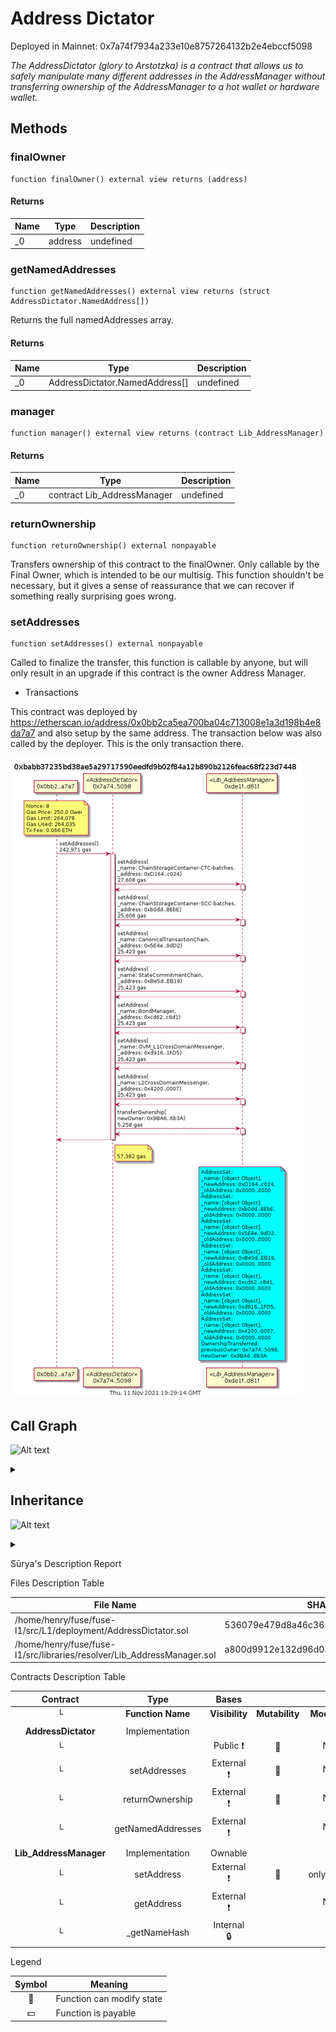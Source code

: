 Address Dictator
================


Deployed in Mainnet: 0x7a74f7934a233e10e8757264132b2e4ebccf5098




*The AddressDictator (glory to Arstotzka) is a contract that allows us to safely manipulate      many different addresses in the AddressManager without transferring ownership of the      AddressManager to a hot wallet or hardware wallet.*

## Methods

### finalOwner

```solidity
function finalOwner() external view returns (address)
```






#### Returns

| Name | Type | Description |
|---|---|---|
| _0 | address | undefined

### getNamedAddresses

```solidity
function getNamedAddresses() external view returns (struct AddressDictator.NamedAddress[])
```

Returns the full namedAddresses array.




#### Returns

| Name | Type | Description |
|---|---|---|
| _0 | AddressDictator.NamedAddress[] | undefined

### manager

```solidity
function manager() external view returns (contract Lib_AddressManager)
```






#### Returns

| Name | Type | Description |
|---|---|---|
| _0 | contract Lib_AddressManager | undefined

### returnOwnership

```solidity
function returnOwnership() external nonpayable
```

Transfers ownership of this contract to the finalOwner. Only callable by the Final Owner, which is intended to be our multisig. This function shouldn&#39;t be necessary, but it gives a sense of reassurance that we can recover if something really surprising goes wrong.




### setAddresses

```solidity
function setAddresses() external nonpayable
```

Called to finalize the transfer, this function is callable by anyone, but will only result in an upgrade if this contract is the owner Address Manager.




* Transactions


This contract was deployed by https://etherscan.io/address/0x0bb2ca5ea700ba04c713008e1a3d198b4e8da7a7 and also setup by the same address.
The transaction below was also called by the deployer.
This is the only transaction there.

![address-dictator](../diagrams/address-dictator-xbabb37235bd38ae5a29717590eedfd9b02f84a12b890b2126feac68f223d7448.png)




## Call Graph

![Alt text](https://g.gravizo.com/source/custom_mark10?https%3A%2F%2Fraw.githubusercontent.com%2FTLmaK0%2Fgravizo%2Fmaster%2FREADME.md)
<details> 
<summary></summary>
custom_mark10
  digraph G {
  graph [ ratio = "auto", page = "100", compound =true, bgcolor = "#2e3e56" ];
  node [ style = "filled", fillcolor = "#edad56", color = "#edad56", penwidth =3 ];
  edge [ color = "#fcfcfc", penwidth =2, fontname = "helvetica Neue Ultra Light" ];
subgraph "clusterAddressDictator" {
  graph [ label = "AddressDictator", color = "#445773", fontcolor = "#f0f0f0", style = "rounded", bgcolor = "#445773" ];
  "AddressDictator.<Constructor>" [ label = "<Constructor>", color = "#FF9797", fillcolor = "#FF9797" ];
  "AddressDictator.setAddresses" [ label = "setAddresses", color = "#ffbdb9", fillcolor = "#ffbdb9" ];
  "AddressDictator.returnOwnership" [ label = "returnOwnership", color = "#ffbdb9", fillcolor = "#ffbdb9" ];
  "AddressDictator.getNamedAddresses" [ label = "getNamedAddresses", color = "#ffbdb9", fillcolor = "#ffbdb9" ];
}

subgraph "clusterLib_AddressManager" {
  graph [ label = "Lib_AddressManager", color = "#e8726d", fontcolor = "#f0f0f0", style = "rounded,dashed", bgcolor = "#3b4b63" ];
  "Lib_AddressManager.setAddress" [ label = "setAddress" ];
  "Lib_AddressManager.transferOwnership" [ label = "transferOwnership" ];
}

  "AddressDictator.setAddresses";
  "Lib_AddressManager.setAddress";
  "Lib_AddressManager.transferOwnership";
  "AddressDictator.returnOwnership";
  "AddressDictator.setAddresses" -> "Lib_AddressManager.setAddress" [ color = "white" ];
  "AddressDictator.setAddresses" -> "Lib_AddressManager.transferOwnership" [ color = "white" ];
  "AddressDictator.returnOwnership" -> "Lib_AddressManager.transferOwnership" [ color = "white" ];


rankdir=LR
node [shape=plaintext]
subgraph cluster_01 { 
label = "Legend";
key [label=<<table border="0" cellpadding="2" cellspacing="0" cellborder="0">
  <tr><td align="right" port="i1">Internal Call</td></tr>
  <tr><td align="right" port="i2">External Call</td></tr>
  <tr><td align="right" port="i3">Defined Contract</td></tr>
  <tr><td align="right" port="i4">Undefined Contract</td></tr>
  </table>>]
key2 [label=<<table border="0" cellpadding="2" cellspacing="0" cellborder="0">
  <tr><td port="i1">&nbsp;&nbsp;&nbsp;</td></tr>
  <tr><td port="i2">&nbsp;&nbsp;&nbsp;</td></tr>
  <tr><td port="i3" bgcolor="#445773">&nbsp;&nbsp;&nbsp;</td></tr>
  <tr><td port="i4">
    <table border="1" cellborder="0" cellspacing="0" cellpadding="7" color="#e8726d">
      <tr>
       <td></td>
      </tr>
     </table>
  </td></tr>
  </table>>]
key:i1:e -> key2:i1:w [color="#1bc6a6"]
key:i2:e -> key2:i2:w [color="white"]
}
}
custom_mark10
</details>


## Inheritance

![Alt text](https://g.gravizo.com/source/custom_mark10?https%3A%2F%2Fraw.githubusercontent.com%2FTLmaK0%2Fgravizo%2Fmaster%2FREADME.md)
<details> 
<summary></summary>
custom_mark10

digraph G {
  graph [ ratio = "auto", page = "40" ];
  "AddressDictator";
  "Lib_AddressManager";
  "Ownable";
  "Lib_AddressManager" -> "Ownable";
}

custom_mark10
</details>

 Sūrya's Description Report

 Files Description Table


|  File Name  |  SHA-1 Hash  |
|-------------|--------------|
| /home/henry/fuse/fuse-l1/src/L1/deployment/AddressDictator.sol | 536079e479d8a46c365d2740f0868d253941629f |
| /home/henry/fuse/fuse-l1/src/libraries/resolver/Lib_AddressManager.sol | a800d9912e132d96d03b8fff3760be510f94a424 |


 Contracts Description Table


|  Contract  |         Type        |       Bases      |                  |                 |
|:----------:|:-------------------:|:----------------:|:----------------:|:---------------:|
|     └      |  **Function Name**  |  **Visibility**  |  **Mutability**  |  **Modifiers**  |
||||||
| **AddressDictator** | Implementation |  |||
| └ | <Constructor> | Public ❗️ | 🛑  |NO❗️ |
| └ | setAddresses | External ❗️ | 🛑  |NO❗️ |
| └ | returnOwnership | External ❗️ | 🛑  |NO❗️ |
| └ | getNamedAddresses | External ❗️ |   |NO❗️ |
||||||
| **Lib_AddressManager** | Implementation | Ownable |||
| └ | setAddress | External ❗️ | 🛑  | onlyOwner |
| └ | getAddress | External ❗️ |   |NO❗️ |
| └ | _getNameHash | Internal 🔒 |   | |


 Legend

|  Symbol  |  Meaning  |
|:--------:|-----------|
|    🛑    | Function can modify state |
|    💵    | Function is payable |



